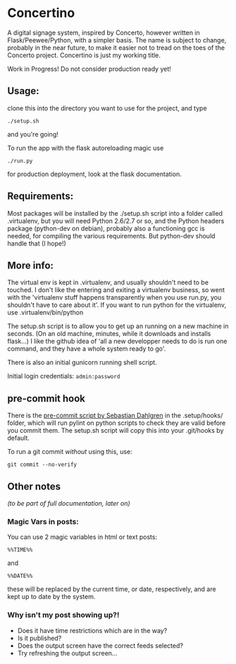 # Concertino
A digital signage system, inspired by Concerto, however written in Flask/Peewee/Python,
with a simpler basis.  The name is subject to change, probably in the near future, to
make it easier not to tread on the toes of the Concerto project.  Concertino is just
my working title.

Work in Progress! Do not consider production ready yet!

## Usage:

clone this into the directory you want to use for the project, and type

    ./setup.sh

and you're going!

To run the app with the flask autoreloading magic use

    ./run.py

for production deployment, look at the flask documentation.

## Requirements:

Most packages will be installed by the ./setup.sh script into a folder called .virtualenv,
but you will need Python 2.6/2.7 or so, and the Python headers package (python-dev on debian),
probably also a functioning gcc is needed, for compiling the various requirements.  But
python-dev should handle that (I hope!)

## More info:

The virtual env is kept in .virtualenv, and usually shouldn't need to be touched.  I don't like the entering and exiting a virtualenv business, so went with the 'virtualenv stuff happens transparently when you use run.py, you shouldn't have to care about it'.  If you want to run python for the virtualenv, use .virtualenv/bin/python

The setup.sh script is to allow you to get up an running on a new machine in seconds. (On an old machine, minutes, while it downloads and installs flask...)  I like the github idea of 'all a new developper needs to do is run one command, and they have a whole system ready to go'.

There is also an initial gunicorn running shell script.

Initial login credentials: `admin:password`

## pre-commit hook
There is the [pre-commit script by Sebastian Dahlgren](https://github.com/sebdah/git-pylint-commit-hook) in the .setup/hooks/ folder, which will run pylint on python scripts to check they are valid before you commit them. The setup.sh script will copy this into your .git/hooks by default.

To run a git commit *without* using this, use:

    git commit --no-verify


## Other notes

_(to be part of full documentation, later on)_

### Magic Vars in posts:

You can use 2 magic variables in html or text posts:

    %%TIME%%

and

    %%DATE%%

these will be replaced by the current time, or date, respectively, and are kept
up to date by the system.

### Why isn't my post showing up?!

- Does it have time restrictions which are in the way?
- Is it published?
- Does the output screen have the correct feeds selected?
- Try refreshing the output screen...

